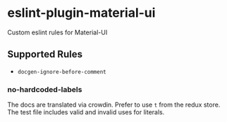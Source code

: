 # eslint-plugin-material-ui

Custom eslint rules for Material-UI

## Supported Rules

- `docgen-ignore-before-comment`

### no-hardcoded-labels

The docs are translated via crowdin. Prefer to use `t` from the redux store. The test file includes valid and invalid
uses for literals.